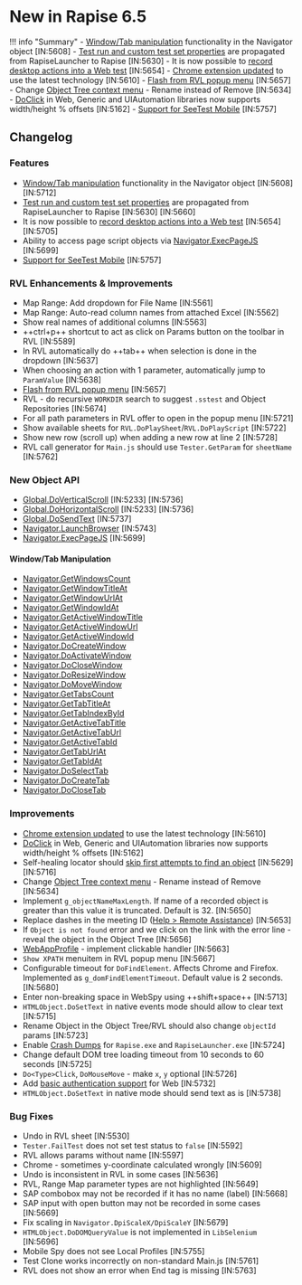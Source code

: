 # New in Rapise 6.5

!!! info "Summary"
    - [Window/Tab manipulation](#windowtab-manipulation) functionality in the Navigator object [IN:5608]
    - [Test run and custom test set properties](https://www.inflectra.com/Support/KnowledgeBase/KB543.aspx) are propagated from RapiseLauncher to Rapise [IN:5630]
    - It is now possible to [record desktop actions into a Web test](https://www.inflectra.com/Support/KnowledgeBase/KB555.aspx) [IN:5654]
    - [Chrome extension updated](https://www.inflectra.com/Support/KnowledgeBase/KB556.aspx) to use the latest technology [IN:5610]
    - [Flash from RVL popup menu](/Guide/rvl_editor/#context-menu) [IN:5657]
    - Change [Object Tree context menu](/Guide/object_tree/#context-menu-object) - Rename instead of Remove [IN:5634]
    - [DoClick](/Libraries/HTMLObject/#doclick) in Web, Generic and UIAutomation libraries now supports width/height % offsets [IN:5162]
    - [Support for SeeTest Mobile](https://www.inflectra.com/Support/KnowledgeBase/KB558.aspx) [IN:5757]

## Changelog

### Features

- [Window/Tab manipulation](#windowtab-manipulation)  functionality in the Navigator object [IN:5608] [IN:5712]
- [Test run and custom test set properties](https://www.inflectra.com/Support/KnowledgeBase/KB543.aspx) are propagated from RapiseLauncher to Rapise [IN:5630] [IN:5660]
- It is now possible to [record desktop actions into a Web test](https://www.inflectra.com/Support/KnowledgeBase/KB555.aspx) [IN:5654]  [IN:5705]
- Ability to access page script objects via [Navigator.ExecPageJS](/Libraries/Navigator/#execpagejs) [IN:5699] 
- [Support for SeeTest Mobile](https://www.inflectra.com/Support/KnowledgeBase/KB558.aspx) [IN:5757]

### RVL Enhancements & Improvements

- Map Range: Add dropdown for File Name [IN:5561]
- Map Range: Auto-read column names from attached Excel [IN:5562]
- Show real names of additional columns [IN:5563]
- ++ctrl+p++ shortcut to act as click on Params button on the toolbar in RVL [IN:5589]
- In RVL automatically do ++tab++ when selection is done in the dropdown [IN:5637]
- When choosing an action with 1 parameter, automatically jump to `ParamValue` [IN:5638]
- [Flash from RVL popup menu](/Guide/rvl_editor/#context-menu) [IN:5657]
- RVL - do recursive `WORKDIR` search to suggest `.sstest` and Object Repositories [IN:5674]
- For all path parameters in RVL offer to open in the popup menu [IN:5721]
- Show available sheets for `RVL.DoPlaySheet`/`RVL.DoPlayScript` [IN:5722]
- Show new row (scroll up) when adding a new row at line 2  [IN:5728]
- RVL call generator for `Main.js` should use `Tester.GetParam` for `sheetName` [IN:5762]

### New Object API

- [Global.DoVerticalScroll](/Libraries/Global/#doverticalscroll) [IN:5233] [IN:5736]
- [Global.DoHorizontalScroll](/Libraries/Global/#dohorizontalscroll) [IN:5233] [IN:5736]
- [Global.DoSendText](/Libraries/Global/#dosendtext) [IN:5737]
- [Navigator.LaunchBrowser](/Libraries/Navigator/#launchbrowser) [IN:5743]
- [Navigator.ExecPageJS](/Libraries/Navigator/#execpagejs) [IN:5699]

#### Window/Tab Manipulation

- [Navigator.GetWindowsCount](/Libraries/Navigator/#getwindowscount) 
- [Navigator.GetWindowTitleAt](/Libraries/Navigator/#getwindowtitleat)
- [Navigator.GetWindowUrlAt](/Libraries/Navigator/#getwindowurlat)
- [Navigator.GetWindowIdAt](/Libraries/Navigator/#getwindowidat)
- [Navigator.GetActiveWindowTitle](/Libraries/Navigator/#getactivewindowtitle)
- [Navigator.GetActiveWindowUrl](/Libraries/Navigator/#getactivewindowurl)
- [Navigator.GetActiveWindowId](/Libraries/Navigator/#getactivewindowid)
- [Navigator.DoCreateWindow](/Libraries/Navigator/#docreatewindow)
- [Navigator.DoActivateWindow](/Libraries/Navigator/#doactivatewindow)
- [Navigator.DoCloseWindow](/Libraries/Navigator/#doclosewindow)
- [Navigator.DoResizeWindow](/Libraries/Navigator/#doresizewindow)
- [Navigator.DoMoveWindow](/Libraries/Navigator/#domovewindow)
- [Navigator.GetTabsCount](/Libraries/Navigator/#gettabscount)
- [Navigator.GetTabTitleAt](/Libraries/Navigator/#gettabtitleat)
- [Navigator.GetTabIndexById](/Libraries/Navigator/#gettabindexbyid)
- [Navigator.GetActiveTabTitle](/Libraries/Navigator/#getactivetabtitle)
- [Navigator.GetActiveTabUrl](/Libraries/Navigator/#getactivetaburl)
- [Navigator.GetActiveTabId](/Libraries/Navigator/#getactivetabid)
- [Navigator.GetTabUrlAt](/Libraries/Navigator/#gettaburlat)
- [Navigator.GetTabIdAt](/Libraries/Navigator/#gettabidat)
- [Navigator.DoSelectTab](/Libraries/Navigator/#doselecttab)
- [Navigator.DoCreateTab](/Libraries/Navigator/#docreatetab)
- [Navigator.DoCloseTab](/Libraries/Navigator/#doclosetab)

### Improvements

- [Chrome extension updated](https://www.inflectra.com/Support/KnowledgeBase/KB556.aspx) to use the latest technology [IN:5610]
- [DoClick](/Libraries/HTMLObject/#doclick) in Web, Generic and UIAutomation libraries now supports width/height % offsets [IN:5162]
- Self-healing locator should [skip first attempts to find an object](/Guide/web_self_healing/#playback) [IN:5629] [IN:5716]
- Change [Object Tree context menu](/Guide/object_tree/#context-menu-object) - Rename instead of Remove [IN:5634]
- Implement `g_objectNameMaxLength`. If name of a recorded object is greater than this value it is truncated. Default is 32. [IN:5650]
- Replace dashes in the meeting ID ([Help > Remote Assistance](/Guide/menu_and_toolbars/#help)) [IN:5653]
- If `Object is not found` error and we click on the link with the error line - reveal the object in the Object Tree [IN:5656]
- [WebAppProfile](/Guide/web_app_profile/) - implement clickable handler [IN:5663]
- `Show XPATH` menuitem in RVL popup menu [IN:5667]
- Configurable timeout for `DoFindElement`. Affects Chrome and Firefox. Implemented as `g_domFindElementTimeout`. Default value is 2 seconds.  [IN:5680]
- Enter non-breaking space in WebSpy using ++shift+space++ [IN:5713]
- `HTMLObject.DoSetText` in native events mode should allow to clear text [IN:5715]
- Rename Object in the Object Tree/RVL should also change `objectId` params [IN:5723]
- Enable [Crash Dumps](https://docs.microsoft.com/en-us/windows/win32/wer/wer-settings) for `Rapise.exe` and `RapiseLauncher.exe` [IN:5724]
- Change default DOM tree loading timeout from 10 seconds to 60 seconds [IN:5725]
- `Do<Type>Click`, `DoMouseMove` - make `x`, `y` optional [IN:5726]
- Add [basic authentication support](https://www.inflectra.com/Support/KnowledgeBase/KB553.aspx) for Web [IN:5732]
- `HTMLObject.DoSetText` in native mode should send text as is [IN:5738]

### Bug Fixes

- Undo in RVL sheet [IN:5530]
- `Tester.FailTest` does not set test status to `false` [IN:5592]
- RVL allows params without name [IN:5597]
- Chrome - sometimes y-coordinate calculated wrongly [IN:5609]
- Undo is inconsistent in RVL in some cases [IN:5636]
- RVL, Range Map parameter types are not highlighted [IN:5649]
- SAP combobox may not be recorded if it has no name (label) [IN:5668]
- SAP input with open button may not be recorded in some cases [IN:5669]
- Fix scaling in `Navigator.DpiScaleX/DpiScaleY` [IN:5679]
- `HTMLObject.DoDOMQueryValue` is not implemented in `LibSelenium` [IN:5696]
- Mobile Spy does not see Local Profiles [IN:5755]
- Test Clone works incorrectly on non-standard Main.js [IN:5761]
- RVL does not show an error when End tag is missing [IN:5763]

